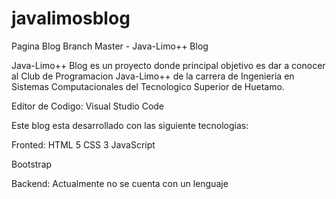 # javalimosblog
Pagina Blog
Branch Master - Java-Limo++ Blog

Java-Limo++ Blog es un proyecto donde principal objetivo es dar a conocer al Club de Programacion Java-Limo++
de la carrera de Ingenieria en Sistemas Computacionales del Tecnologico Superior de Huetamo.

Editor de Codigo: Visual Studio Code

Este blog esta desarrollado con las siguiente tecnologias:

Fronted: 
HTML 5
CSS 3
JavaScript

Bootstrap

Backend:
Actualmente no se cuenta con un lenguaje

